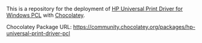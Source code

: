 This is a repository for the deployment of [HP Universal Print Driver for Windows PCL](https://support.hp.com/us-en/drivers/selfservice/upd/4157320) with [Chocolatey](https://chocolatey.org/).

Chocolatey Package URL: https://community.chocolatey.org/packages/hp-universal-print-driver-pcl